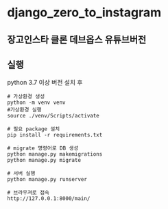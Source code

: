 # django_zero_to_instagram

장고인스타 클론 데브옵스 유튜브버전
---

## 실행

python 3.7 이상 버전 설치 후

```
# 가상환경 생성 
python -m venv venv
#가상환경 실행
source ./venv/Scripts/activate

# 필요 package 설치
pip install -r requirements.txt

# migrate 명령어로 DB 생성
python manage.py makemigrations
python manage.py migrate

# 서버 실행
python manage.py runserver

# 브라우져로 접속
http://127.0.0.1:8000/main/
```
